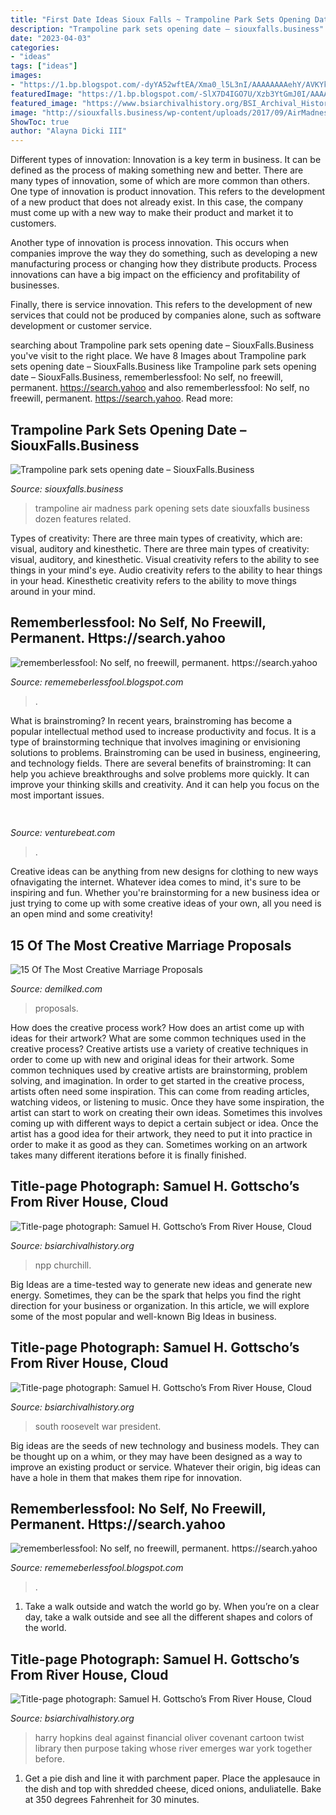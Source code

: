 ```yaml
---
title: "First Date Ideas Sioux Falls ~ Trampoline Park Sets Opening Date – Siouxfalls.business"
description: "Trampoline park sets opening date – siouxfalls.business"
date: "2023-04-03"
categories:
- "ideas"
tags: ["ideas"]
images:
- "https://1.bp.blogspot.com/-dyYA52wftEA/Xma0_l5L3nI/AAAAAAAAehY/AVKYk6w14TY6hsp3jzTcBAov3Cao5E1lgCLcBGAsYHQ/s1600/Untitled1313.png"
featuredImage: "https://1.bp.blogspot.com/-SlX7D4IGO7U/Xzb3YtGmJ0I/AAAAAAAAfXc/nDj6MWClopYAAuqbd8Yt-HHCri62JL3uACLcBGAsYHQ/s1600/Untitled1781.png"
featured_image: "https://www.bsiarchivalhistory.org/BSI_Archival_History/Woodys_World_files/droppedImage.jpg"
image: "http://siouxfalls.business/wp-content/uploads/2017/09/AirMadness10.jpg"
ShowToc: true
author: "Alayna Dicki III"
---
```



Different types of innovation:
Innovation is a key term in business. It can be defined as the process of making something new and better. There are many types of innovation, some of which are more common than others. 
One type of innovation is product innovation. This refers to the development of a new product that does not already exist. In this case, the company must come up with a new way to make their product and market it to customers. 

Another type of innovation is process innovation. This occurs when companies improve the way they do something, such as developing a new manufacturing process or changing how they distribute products. Process innovations can have a big impact on the efficiency and profitability of businesses. 

Finally, there is service innovation. This refers to the development of new services that could not be produced by companies alone, such as software development or customer service.

	

		
searching about Trampoline park sets opening date – SiouxFalls.Business you've visit to the right place. We have 8 Images about Trampoline park sets opening date – SiouxFalls.Business like Trampoline park sets opening date – SiouxFalls.Business, rememberlessfool: No self, no freewill, permanent. https://search.yahoo and also rememberlessfool: No self, no freewill, permanent. https://search.yahoo. Read more:
		
    
## Trampoline Park Sets Opening Date – SiouxFalls.Business

<img loading=lazy src="http://siouxfalls.business/wp-content/uploads/2017/09/AirMadness10.jpg" onerror="this.onerror=null;this.src='https://tse4.mm.bing.net/th?id=OIP.uKqz7I2ZMStZgMxT_uVP4AHaE8&amp;pid=15.1';" alt="Trampoline park sets opening date – SiouxFalls.Business">

_Source: siouxfalls.business_

>trampoline air madness park opening sets date siouxfalls business dozen features related. 

	

Types of creativity: There are three main types of creativity, which are: visual, auditory and kinesthetic.
There are three main types of creativity: visual, auditory, and kinesthetic. Visual creativity refers to the ability to see things in your mind's eye. Audio creativity refers to the ability to hear things in your head. Kinesthetic creativity refers to the ability to move things around in your mind.

    
## Rememberlessfool: No Self, No Freewill, Permanent. Https://search.yahoo

<img loading=lazy src="https://1.bp.blogspot.com/-SlX7D4IGO7U/Xzb3YtGmJ0I/AAAAAAAAfXc/nDj6MWClopYAAuqbd8Yt-HHCri62JL3uACLcBGAsYHQ/s1600/Untitled1781.png" onerror="this.onerror=null;this.src='https://tse4.mm.bing.net/th?id=OIP.0PClHnPTix24UX1zoPxCXQHaEK&amp;pid=15.1';" alt="rememberlessfool: No self, no freewill, permanent. https://search.yahoo">

_Source: rememeberlessfool.blogspot.com_

>. 

	

What is brainstroming?
In recent years, brainstroming has become a popular intellectual method used to increase productivity and focus. It is a type of brainstorming technique that involves imagining or envisioning solutions to problems. Brainstroming can be used in business, engineering, and technology fields.
There are several benefits of brainstroming: It can help you achieve breakthroughs and solve problems more quickly. It can improve your thinking skills and creativity. And it can help you focus on the most important issues.

    
## 

<img loading=lazy src="https://venturebeat.com/wp-content/uploads/2020/05/hp-spring-4.jpg" onerror="this.onerror=null;this.src='https://tse1.mm.bing.net/th?id=OIP.5Eh6tApXNensZpKqgv-7wQHaEl&amp;pid=15.1';" alt="">

_Source: venturebeat.com_

>. 

	

Creative ideas can be anything from new designs for clothing to new ways ofnavigating the internet. Whatever idea comes to mind, it's sure to be inspiring and fun. Whether you're brainstorming for a new business idea or just trying to come up with some creative ideas of your own, all you need is an open mind and some creativity!

    
## 15 Of The Most Creative Marriage Proposals

<img loading=lazy src="https://www.demilked.com/magazine/wp-content/uploads/2016/06/engagement-ideas-creative-marriage-proposals-13.jpg" onerror="this.onerror=null;this.src='https://tse3.mm.bing.net/th?id=OIP.refWlNvWwMKMvoMhmbDsLwHaVS&amp;pid=15.1';" alt="15 Of The Most Creative Marriage Proposals">

_Source: demilked.com_

>proposals. 

	

How does the creative process work? How does an artist come up with ideas for their artwork? What are some common techniques used in the creative process?
Creative artists use a variety of creative techniques in order to come up with new and original ideas for their artwork. Some common techniques used by creative artists are brainstorming, problem solving, and imagination. In order to get started in the creative process, artists often need some inspiration. This can come from reading articles, watching videos, or listening to music. Once they have some inspiration, the artist can start to work on creating their own ideas. Sometimes this involves coming up with different ways to depict a certain subject or idea. Once the artist has a good idea for their artwork, they need to put it into practice in order to make it as good as they can. Sometimes working on an artwork takes many different iterations before it is finally finished.

    
## Title-page Photograph: Samuel H. Gottscho’s From River House, Cloud

<img loading=lazy src="https://www.bsiarchivalhistory.org/BSI_Archival_History/Woodys_World_files/droppedImage.jpg" onerror="this.onerror=null;this.src='https://tse4.mm.bing.net/th?id=OIP.XJXqEJ5xckiVSpQ_Rl36JQHaLS&amp;pid=15.1';" alt="Title-page photograph: Samuel H. Gottscho’s From River House, Cloud">

_Source: bsiarchivalhistory.org_

>npp churchill. 

	

Big Ideas are a time-tested way to generate new ideas and generate new energy. Sometimes, they can be the spark that helps you find the right direction for your business or organization. In this article, we will explore some of the most popular and well-known Big Ideas in business.

    
## Title-page Photograph: Samuel H. Gottscho’s From River House, Cloud

<img loading=lazy src="http://www.bsiarchivalhistory.org/BSI_Archival_History/Woodys_World_files/droppedImage_14.jpg" onerror="this.onerror=null;this.src='https://tse4.mm.bing.net/th?id=OIP.6MpZ7RZsYNAhqH1GAXt1JwHaFR&amp;pid=15.1';" alt="Title-page photograph: Samuel H. Gottscho’s From River House, Cloud">

_Source: bsiarchivalhistory.org_

>south roosevelt war president. 

	

Big ideas are the seeds of new technology and business models. They can be thought up on a whim, or they may have been designed as a way to improve an existing product or service. Whatever their origin, big ideas can have a hole in them that makes them ripe for innovation.

    
## Rememberlessfool: No Self, No Freewill, Permanent. Https://search.yahoo

<img loading=lazy src="https://1.bp.blogspot.com/-dyYA52wftEA/Xma0_l5L3nI/AAAAAAAAehY/AVKYk6w14TY6hsp3jzTcBAov3Cao5E1lgCLcBGAsYHQ/s1600/Untitled1313.png" onerror="this.onerror=null;this.src='https://tse4.mm.bing.net/th?id=OIP.mHS_JgFqb_kAS3QkTpurGQHaEK&amp;pid=15.1';" alt="rememberlessfool: No self, no freewill, permanent. https://search.yahoo">

_Source: rememeberlessfool.blogspot.com_

>. 

	

1) Take a walk outside and watch the world go by. When you’re on a clear day, take a walk outside and see all the different shapes and colors of the world.

    
## Title-page Photograph: Samuel H. Gottscho’s From River House, Cloud

<img loading=lazy src="http://www.bsiarchivalhistory.org/BSI_Archival_History/Woodys_World_files/droppedImage_5.jpg" onerror="this.onerror=null;this.src='https://tse1.mm.bing.net/th?id=OIP.XvOfOSFFntj47nlq6WcgMgHaH3&amp;pid=15.1';" alt="Title-page photograph: Samuel H. Gottscho’s From River House, Cloud">

_Source: bsiarchivalhistory.org_

>harry hopkins deal against financial oliver covenant cartoon twist library then purpose taking whose river emerges war york together before. 

	

1. Get a pie dish and line it with parchment paper. Place the applesauce in the dish and top with shredded cheese, diced onions, anduliatelle. Bake at 350 degrees Fahrenheit for 30 minutes.

